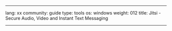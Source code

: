 

---

lang: xx
community: guide
type: tools
os: windows
weight: 012
title: Jitsi - Secure Audio, Video and Instant Text Messaging 

---

<stub>

